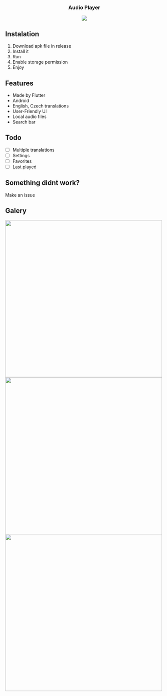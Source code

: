 <p align="center">
  <p align="center">
    <h3 align="center">Audio Player</h3>
  </p>
</p>

<div align="center">
    <img src="https://img.shields.io/badge/Flutter-%2302569B.svg?style=for-the-badge&logo=Flutter&logoColor=white" />
</div>

## Instalation
1. Download apk file in release
2. Install it
3. Run
4. Enable storage permission
5. Enjoy

## Features
- Made by Flutter
- Android
- English, Czech translations
- User-Friendly UI
- Local audio files
- Search bar

## Todo
- [ ] Multiple translations
- [ ] Settings
- [ ] Favorites
- [ ] Last played

## Something didnt work?
Make an issue

## Galery
<div>
   <img height="500" src="https://cdn.discordapp.com/attachments/1051621185814798346/1071191585582231552/Screenshot_2023-02-03-23-11-37-868_me.jaja.audioplayer.jpg" />
  <img height="500" src="https://cdn.discordapp.com/attachments/1051621185814798346/1071191585372508274/Screenshot_2023-02-03-23-11-42-747_me.jaja.audioplayer.jpg" />
  <img height="500" src="https://cdn.discordapp.com/attachments/1051621185814798346/1071191585183780945/Screenshot_2023-02-03-23-12-02-421_me.jaja.audioplayer.jpg" />
</div>
